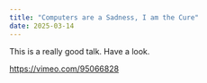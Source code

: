 ```yaml
---
title: "Computers are a Sadness, I am the Cure"
date: 2025-03-14
---
```


This is a really good talk. Have a look.

https://vimeo.com/95066828

